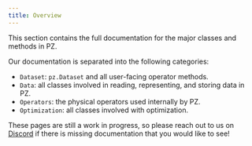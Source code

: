 ```yaml
---
title: Overview
---
```


This section contains the full documentation for the major classes and methods in PZ.

Our documentation is separated into the following categories:

- `Dataset`: `pz.Dataset` and all user-facing operator methods.
- `Data`: all classes involved in reading, representing, and storing data in PZ.
- `Operators`: the physical operators used internally by PZ.
- `Optimization`: all classes involved with optimization.

These pages are still a work in progress, so please reach out to us on [Discord](https://discord.gg/dN85JJ6jaH) if there is missing documentation that you would like to see!